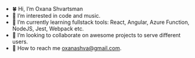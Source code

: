 - 🍀 Hi, I’m Oxana Shvartsman
- 👀 I’m interested in code and music.
- 🚀 I’m currently learning fullstack tools: React, Angular, Azure Function, NodeJS, Jest, Webpack etc.
- 💞 I’m looking to collaborate on awesome projects to serve different users.
- 📧 How to reach me [oxanashva@gmail.com](mailto:oxanashva@gmail.com).

<!---
displaygreat/displaygreat is a ✨ special ✨ repository because its `README.md` (this file) appears on your GitHub profile.
You can click the Preview link to take a look at your changes.
--->

